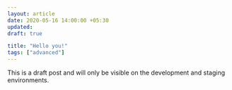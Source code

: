 ```yaml
---
layout: article
date: 2020-05-16 14:00:00 +05:30
updated:
draft: true

title: "Hello you!"
tags: ["advanced"]
---
```


This is a draft post and will only be visible on the development and staging environments.
